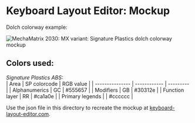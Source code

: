 # Keyboard Layout Editor: Mockup

Dolch colorway example:

![MechaMatrix 2030: MX variant: Signature Plastics dolch colorway mockup](assets/mm2030-dolch.png)

## Colors used:

_Signature Plastics ABS:_\
| Area | SP colorcode | RGB value | | --------------- | ------------ | ---------
| | Alphanumerics | GC | #555657 | | Modifiers | GB | #30312e | | Function layer
| RR | #ca1a0e | | Primary legends | | #cccccc |

Use the json file in this directory to recreate the mockup at
[keyboard-layout-editor.com](https://www.keyboard-layout-editor.com/#/).
